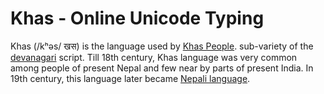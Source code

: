 # Khas - Online Unicode Typing
Khas (/kʰəs/ खस) is the language used by [Khas People](https://en.wikipedia.org/wiki/Khas_people "Khas People"). sub-variety of the [devanagari](https://en.wikipedia.org/wiki/Devanagari "Devanagari") script.
Till 18th century, Khas language was very common among people of present Nepal and few near by parts of present India. In 19th century, this language  later became [Nepali language](https://en.wikipedia.org/wiki/Nepali_language "Nepali").